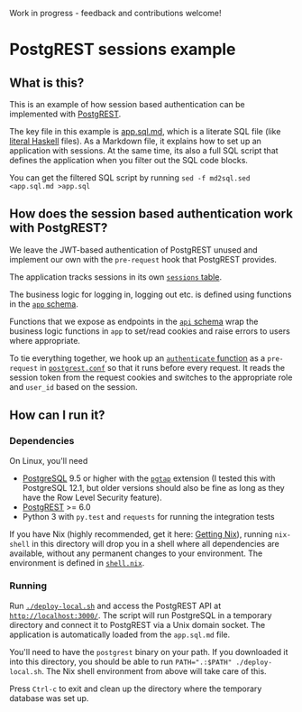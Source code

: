 Work in progress - feedback and contributions welcome!

# PostgREST sessions example

## What is this?

This is an example of how session based authentication can be implemented with
[PostgREST](https://postgrest.org/).

The key file in this example is [app.sql.md](app.sql.md), which is a literate
SQL file (like [literal Haskell](https://wiki.haskell.org/Literate_programming)
files). As a Markdown file, it explains how to set up an application with
sessions. At the same time, its also a full SQL script that defines the
application when you filter out the SQL code blocks.

You can get the filtered SQL script by running
`sed -f md2sql.sed <app.sql.md >app.sql`


## How does the session based authentication work with PostgREST?

We leave the JWT-based authentication of PostgREST unused and implement our own
with the `pre-request` hook that PostgREST provides.

The application tracks sessions in its own [`sessions`
table](app.sql.md#sessions).

The business logic for logging in, logging out etc. is defined using functions
in the [`app` schema](app.sql.md#login).

Functions that we expose as endpoints in the [`api`
schema](app.sql.md#login-api-endpoint) wrap the business logic
functions in `app` to set/read cookies and raise errors to users where
appropriate.

To tie everything together, we hook up an [`authenticate`
function](app.sql.md#session-based-authentication) as a `pre-request` in
[`postgrest.conf`](postgrest.conf) so that it runs before every request. It
reads the session token from the request cookies and switches to the
appropriate role and `user_id` based on the session.


## How can I run it?

### Dependencies

On Linux, you'll need
* [PostgreSQL](https://www.postgresql.org/) 9.5 or higher with the
  [`pgtap`](https://pgtap.org/) extension (I tested this with PostgreSQL 12.1,
  but older versions should also be fine as long as they have the Row Level
  Security feature).
* [PostgREST](https://github.com/PostgREST/postgrest/releases) >= 6.0
* Python 3 with `py.test` and `requests` for running the integration tests

If you have Nix (highly recommended, get it here: [Getting
Nix](https://nixos.org/nix/download.html)), running `nix-shell` in this
directory will drop you in a shell where all dependencies are available,
without any permanent changes to your environment. The environment is defined
in [`shell.nix`](shell.nix).


### Running

Run [`./deploy-local.sh`](deploy-local.sh) and access the PostgREST API at
[`http://localhost:3000/`](http://localhost:3000/). The script will run
PostgreSQL in a temporary directory and connect it to PostgREST via a Unix
domain socket. The application is automatically loaded from the `app.sql.md`
file.

You'll need to have the `postgrest` binary on your path. If you downloaded it
into this directory, you should be able to run `PATH=".:$PATH"
./deploy-local.sh`. The Nix shell environment from above will take care of this.

Press `Ctrl-c` to exit and clean up the directory where the temporary database
was set up.
